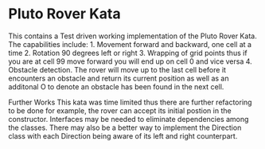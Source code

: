 # Pluto Rover Kata

This contains a Test driven working implementation of the Pluto Rover Kata.
The capabilities include:
	1. Movement forward and backward, one cell at a time
	2. Rotation 90 degrees left or right
	3. Wrapping of grid points thus if you are at cell 99 move forward you will end up on cell 0 and vice versa
	4. Obstacle detection. The rover will move up to the last cell before it encounters an obstacle and return its
	   current position as well as an additonal O to denote an obstacle has been found in the next cell.

Further Works
This kata was time limited thus there are further refactoring to be done for example,
the rover can accept its initial postion in the constructor. Interfaces may be needed to 
eliminate dependencies among the classes. 
There may also be a better way to implement the Direction class with each Direction being aware of its left and right counterpart.